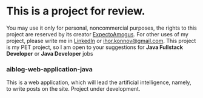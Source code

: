 # This is a project for review.
You may use it only for personal, noncommercial purposes, the rights to this project are reserved by its creator [ExpectoAmogus](https://github.com/ExpectoAmogus).
For other uses of my project, please write me in [LinkedIn](https://www.linkedin.com/in/ihor-konnov-b27560253/) or ihor.konnov@gmail.com. 
This project is my PET project, so I am open to your suggestions for **Java Fullstack Developer** or **Java Developer** jobs


### aiblog-web-application-java
This is a web application, which will lead the artificial intelligence, namely, to write posts on the site. Project under development.
